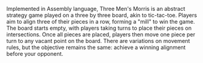 Implemented in Assembly language, Three Men's Morris is an abstract strategy game played on a three by three board, akin to tic-tac-toe. 
Players aim to align three of their pieces in a row, forming a "mill" to win the game. The board starts empty, with players taking turns
to place their pieces on intersections. Once all pieces are placed, players then move one piece per turn to any vacant point on the board. 
There are variations on movement rules, but the objective remains the same: achieve a winning alignment before your opponent.
